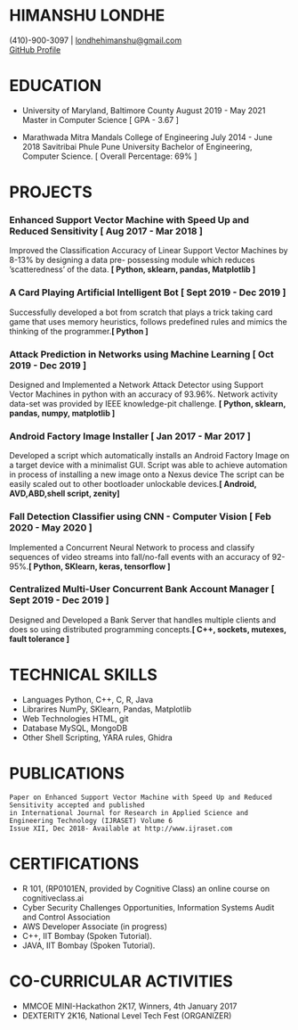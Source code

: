# HIMANSHU LONDHE

(410)-900-3097 | londhehimanshu@gmail.com <br />
[GitHub Profile](http://github.com/himanshulondhe)

# EDUCATION


* University of Maryland, Baltimore County August 2019 - May 2021
Master in Computer Science [ GPA - 3.67 ]


* Marathwada Mitra Mandals College of Engineering July 2014 - June 2018
Savitribai Phule Pune University
Bachelor of Engineering, Computer Science. [ Overall Percentage: 69% ]

# PROJECTS
### Enhanced Support Vector Machine with Speed Up and Reduced Sensitivity [ Aug 2017 - Mar 2018 ]
Improved the Classification Accuracy of Linear Support Vector Machines by 8-13% by designing a data pre-
possessing module which reduces ’scatteredness’ of the data. **[ Python, sklearn, pandas, Matplotlib ]**

### A Card Playing Artificial Intelligent Bot [ Sept 2019 - Dec 2019 ]
Successfully developed a bot from scratch that plays a trick taking card game that uses memory heuristics,
follows predefined rules and mimics the thinking of the programmer.**[ Python ]**

### Attack Prediction in Networks using Machine Learning [ Oct 2019 - Dec 2019 ]
Designed and Implemented a Network Attack Detector using Support Vector Machines in python with an
accuracy of 93.96%. Network activity data-set was provided by IEEE knowledge-pit challenge. **[ Python,
sklearn, pandas, numpy, matplotlib ]**

### Android Factory Image Installer [ Jan 2017 - Mar 2017 ]
Developed a script which automatically installs an Android Factory Image on a target device with a minimalist
GUI. Script was able to achieve automation in process of installing a new image onto a Nexus device The script
can be easily scaled out to other bootloader unlockable devices.**[ Android, AVD,ABD,shell script, zenity]**

### Fall Detection Classifier using CNN - Computer Vision [ Feb 2020 - May 2020 ]
Implemented a Concurrent Neural Network to process and classify sequences of video streams into fall/no-fall
events with an accuracy of 92-95%.**[ Python, SKlearn, keras, tensorflow ]**

### Centralized Multi-User Concurrent Bank Account Manager [ Sept 2019 - Dec 2019 ]
Designed and Developed a Bank Server that handles multiple clients and does so using distributed programming
concepts.**[ C++, sockets, mutexes, fault tolerance ]**

# TECHNICAL SKILLS

* Languages Python, C++, C, R, Java
* Librarires NumPy, SKlearn, Pandas, Matplotlib
* Web Technologies HTML, git
* Database MySQL, MongoDB
* Other Shell Scripting, YARA rules, Ghidra

# PUBLICATIONS

```
Paper on Enhanced Support Vector Machine with Speed Up and Reduced Sensitivity accepted and published
in International Journal for Research in Applied Science and Engineering Technology (IJRASET) Volume 6
Issue XII, Dec 2018- Available at http://www.ijraset.com
```

# CERTIFICATIONS

* R 101, (RP0101EN, provided by Cognitive Class) an online course on cognitiveclass.ai
* Cyber Security Challenges Opportunities, Information Systems Audit and Control Association
* AWS Developer Associate (in progress)
* C++, IIT Bombay (Spoken Tutorial).
* JAVA, IIT Bombay (Spoken Tutorial).

# CO-CURRICULAR ACTIVITIES

* MMCOE MINI-Hackathon 2K17, Winners, 4th January 2017
* DEXTERITY 2K16, National Level Tech Fest (ORGANIZER)

<embed src="" type="application/pdf">

